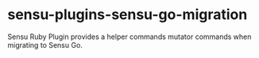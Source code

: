 # sensu-plugins-sensu-go-migration
Sensu Ruby Plugin provides a helper commands mutator commands when migrating to Sensu Go.
